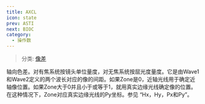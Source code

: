 ```yaml
---
title: AXCL
icon: state
prev: ASTI
next: BIOC
category:
  - 操作数
---
```


> 分类: [像差](/hb/operands/131/885/  "Zemax 操作数 像差")

轴向色差。对有焦系统按镜头单位量度，对无焦系统按屈光度量度。它是由Wave1和Wave2定义的两个波长对应的像的间距。如果Zone是0，近轴光线用于确定近轴像位置。如果Zone大于0并且小于或等于1，就用真实边缘光线确定像的位置。在这种情况下，Zone对应真实边缘光线的Py坐标。参见 “Hx，Hy，Px和Py”。